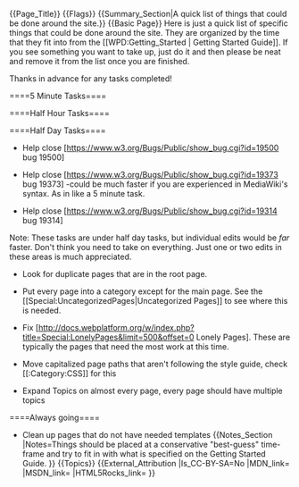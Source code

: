 {{Page_Title}}
{{Flags}}
{{Summary_Section|A quick list of things that could be done around the site.}}
{{Basic Page}}
Here is just a quick list of specific things that could be done around the site.  They are organized by the time that they fit into from the [[WPD:Getting_Started | Getting Started Guide]].  If you see something you want to take up, just do it and then please be neat and remove it from the list once you are finished.

Thanks in advance for any tasks completed!  


====5 Minute Tasks====


====Half Hour Tasks====


====Half Day Tasks====

* Help close [https://www.w3.org/Bugs/Public/show_bug.cgi?id=19500 bug 19500]

* Help close [https://www.w3.org/Bugs/Public/show_bug.cgi?id=19373 bug 19373] -could be much faster if you are experienced in MediaWiki's syntax.  As in like a 5 minute task.

* Help close [https://www.w3.org/Bugs/Public/show_bug.cgi?id=19314 bug 19314]

Note:  These tasks are under half day tasks, but individual edits would be *far* faster.  Don't think you need to take on everything.  Just one or two edits in these areas is much appreciated.

* Look for duplicate pages that are in the root page.

* Put every page into a category except for the main page.  See the [[Special:UncategorizedPages|Uncategorized Pages]] to see where this is needed.

* Fix [http://docs.webplatform.org/w/index.php?title=Special:LonelyPages&limit=500&offset=0 Lonely Pages].   These are typically the pages that need the most work at this time.

* Move capitalized page paths that aren't following the style guide, check [[:Category:CSS]] for this

* Expand Topics on almost every page, every page should have multiple topics


====Always going====

* Clean up pages that do not have needed templates
{{Notes_Section
|Notes=Things should be placed at a conservative "best-guess" time-frame and try to fit in with what is specified on the Getting Started Guide.
}}
{{Topics}}
{{External_Attribution
|Is_CC-BY-SA=No
|MDN_link=
|MSDN_link=
|HTML5Rocks_link=
}}